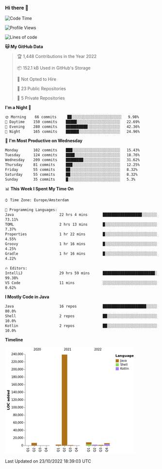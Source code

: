 ### Hi there 👋


<!--START_SECTION:waka-->
![Code Time](http://img.shields.io/badge/Code%20Time-2%2C559%20hrs%2015%20mins-blue)

![Profile Views](http://img.shields.io/badge/Profile%20Views-0-blue)

![Lines of code](https://img.shields.io/badge/From%20Hello%20World%20I%27ve%20Written-266%20Thousand%20lines%20of%20code-blue)

**🐱 My GitHub Data** 

> 🏆 1,448 Contributions in the Year 2022
 > 
> 📦 152.1 kB Used in GitHub's Storage 
 > 
> 🚫 Not Opted to Hire
 > 
> 📜 23 Public Repositories 
 > 
> 🔑 5 Private Repositories  
 > 
**I'm a Night 🦉** 

```text
🌞 Morning    66 commits     ██░░░░░░░░░░░░░░░░░░░░░░░   9.98% 
🌆 Daytime    150 commits    █████░░░░░░░░░░░░░░░░░░░░   22.69% 
🌃 Evening    280 commits    ██████████░░░░░░░░░░░░░░░   42.36% 
🌙 Night      165 commits    ██████░░░░░░░░░░░░░░░░░░░   24.96%

```
📅 **I'm Most Productive on Wednesday** 

```text
Monday       102 commits    ███░░░░░░░░░░░░░░░░░░░░░░   15.43% 
Tuesday      124 commits    ████░░░░░░░░░░░░░░░░░░░░░   18.76% 
Wednesday    209 commits    ████████░░░░░░░░░░░░░░░░░   31.62% 
Thursday     81 commits     ███░░░░░░░░░░░░░░░░░░░░░░   12.25% 
Friday       55 commits     ██░░░░░░░░░░░░░░░░░░░░░░░   8.32% 
Saturday     55 commits     ██░░░░░░░░░░░░░░░░░░░░░░░   8.32% 
Sunday       35 commits     █░░░░░░░░░░░░░░░░░░░░░░░░   5.3%

```


📊 **This Week I Spent My Time On** 

```text
⌚︎ Time Zone: Europe/Amsterdam

💬 Programming Languages: 
Java                     22 hrs 4 mins       ██████████████████░░░░░░░   73.11% 
TOML                     2 hrs 13 mins       █░░░░░░░░░░░░░░░░░░░░░░░░   7.37% 
Properties               1 hr 22 mins        █░░░░░░░░░░░░░░░░░░░░░░░░   4.55% 
Groovy                   1 hr 16 mins        █░░░░░░░░░░░░░░░░░░░░░░░░   4.25% 
Gradle                   1 hr 16 mins        █░░░░░░░░░░░░░░░░░░░░░░░░   4.22%

🔥 Editors: 
IntelliJ                 29 hrs 59 mins      ████████████████████████░   99.38% 
VS Code                  11 mins             ░░░░░░░░░░░░░░░░░░░░░░░░░   0.62%

```

**I Mostly Code in Java** 

```text
Java                     16 repos            ████████████████████░░░░░   80.0% 
Shell                    2 repos             ██░░░░░░░░░░░░░░░░░░░░░░░   10.0% 
Kotlin                   2 repos             ██░░░░░░░░░░░░░░░░░░░░░░░   10.0%

```


**Timeline**

![Chart not found](https://raw.githubusercontent.com/powercasgamer/powercasgamer/master/charts/bar_graph.png) 


 Last Updated on 23/10/2022 18:39:03 UTC
<!--END_SECTION:waka-->
